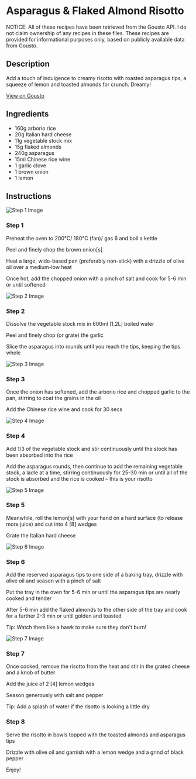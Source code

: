 # Asparagus & Flaked Almond Risotto

NOTICE: All of these recipes have been retrieved from the Gousto API. I do not claim ownership of any recipes in these files. These recipes are provided for informational purposes only, based on publicly available data from Gousto.

## Description

Add a touch of indulgence to creamy risotto with roasted asparagus tips, a squeeze of lemon and toasted almonds for crunch. Dreamy!

[View on Gousto](https://www.gousto.co.uk/recipes/cookbook/asparagus-flaked-almond-risotto)

## Ingredients

- 160g arborio rice
- 20g Italian hard cheese
- 11g vegetable stock mix
- 15g flaked almonds
- 240g asparagus
- 15ml Chinese rice wine
- 1 garlic clove
- 1 brown onion
- 1 lemon

## Instructions

![Step 1 Image](https://production-media.gousto.co.uk/cms/recipe-step-image/1262.-step-1-x200.jpg)

### Step 1

Preheat the oven to 200°C/ 180°C (fan)/ gas 6 and boil a kettle

Peel and finely chop the brown onion<span class="text-danger">[s]</span>

Heat a large, wide-based pan (preferably non-stick) with a drizzle of olive oil over a medium-low heat

Once hot, add the chopped onion with a pinch of salt and cook for 5-6 min or until softened

![Step 2 Image](https://production-media.gousto.co.uk/cms/recipe-step-image/1262-new-step-copy-1617899671661-x200.jpg)

### Step 2

Dissolve the vegetable stock mix in 600ml <span class="text-danger">[1.2L] </span>boiled water

Peel and finely chop (or grate) the garlic

Slice the asparagus into rounds until you reach the tips, keeping the tips whole

![Step 3 Image](https://production-media.gousto.co.uk/cms/recipe-step-image/1262.-step-3-x200.jpg)

### Step 3

Once the onion has softened, add the arborio rice and chopped garlic to the pan, stirring to coat the grains in the oil

Add the Chinese rice wine and cook for 30 secs

![Step 4 Image](https://production-media.gousto.co.uk/cms/recipe-step-image/1262.-step-4-x200.jpg)

### Step 4

Add 1/3 of the vegetable stock and stir continuously until the stock has been absorbed into the rice

Add the asparagus rounds, then continue to add the remaining vegetable stock, a ladle at a time, stirring continuously for 25-30 min or until all of the stock is absorbed and the rice is cooked – this is your risotto

![Step 5 Image](https://production-media.gousto.co.uk/cms/recipe-step-image/1262-new-step-2-copy-1617899680113-x200.jpg)

### Step 5

Meanwhile, roll the lemon<span class="text-danger">[s]</span> with your hand on a hard surface (to release more juice) and cut into 4 <span class="text-danger">[8]</span> wedges

Grate the Italian hard cheese

![Step 6 Image](https://production-media.gousto.co.uk/cms/recipe-step-image/1262.-step-6-x200.jpg)

### Step 6

Add the reserved asparagus tips to one side of a baking tray, drizzle with olive oil and season with a pinch of salt

Put the tray in the oven for 5-6 min or until the asparagus tips are nearly cooked and tender

After 5-6 min add the flaked almonds to the other side of the tray and cook for a further 2-3 min or until golden and toasted

Tip: Watch them like a hawk to make sure they don't burn!

![Step 7 Image](https://production-media.gousto.co.uk/cms/recipe-step-image/1262.-step-7-x200.jpg)

### Step 7

Once cooked, remove the risotto from the heat and stir in the grated cheese and a knob of butter

Add the juice of 2<span class="text-danger"> [4]</span> lemon wedges

Season generously with salt and pepper

Tip: Add a splash of water if the risotto is looking a little dry

### Step 8

Serve the risotto in bowls topped with the toasted almonds and asparagus tips

Drizzle with olive oil and garnish with a lemon wedge and a grind of black pepper

Enjoy!

